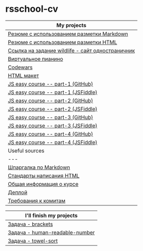  # rsschool-cv 
 
   My projects |
--- |
[Резюме с использованием разметки Markdown](https://vooodee.github.io/rsschool-cv/cv) |  ✓ 
[Резюме с использованием разметки HTML](https://vooodee.github.io/rsschool-cv/) | ✓ 
[Ссылка на задание wildlife - сайт одностраничник](https://rolling-scopes-school.github.io/vooodee-JSFE2021Q1/wildlife/) | ✓ 
[Виртуальное пианино](https://rolling-scopes-school.github.io/vooodee-JSFE2021Q1/virtual-piano/) | ✓ 
[Codewars](https://www.codewars.com/users/Vooodee/stats) | ✓ 
[HTML макет](https://vooodee.github.io/html_test/public_html/) | ✓ 
[JS easy course -- part-1 (GitHub)](https://vooodee.github.io/js-coure-easy/app.html) | ✓ 
[JS easy course -- part-1 (JSFiddle)](https://jsfiddle.net/wooodee/usnc6tyb/3/) | ✓ 
[JS easy course -- part-2 (GitHub)](https://vooodee.github.io/js-coure-easy/02/app.html) | ✓ 
[JS easy course -- part-2 (JSFiddle)](https://jsfiddle.net/wooodee/ogaxh064/1/) | ✓ 
[JS easy course -- part-3 (GitHub)](https://vooodee.github.io/js-coure-easy/03/app.html) | ✓ 
[JS easy course -- part-3 (JSFiddle)](https://jsfiddle.net/wooodee/0wf9qkub/) | ✓ 
[JS easy course -- part-4 (GitHub)](https://vooodee.github.io/js-coure-easy/04/app.html) | ✓ 
[JS easy course -- part-4 (JSFiddle)](https://jsfiddle.net/wooodee/o0f1z2u9/) | ✓ 
  Useful sources |
--- |
[Шпаргалка по Markdown](http://bustep.ru/markdown/shpargalka-po-markdown.html) | ✓ 
[Стандарты написания HTML](https://codeguide.co/) | ✓ 
[Общая информация о курсе](https://docs.rs.school/#/js-fe-course) |  ✓ 
[Деплой](https://docs.rs.school/#/private-repository?id=Как-сделать-деплой-задания-из-приватного-репозитория-школы) |  ✓ 
[Требования к комитам](https://docs.rs.school/#/git-convention) | ✓ 

 I'll finish my  projects |
--- |
[Задача - brackets](https://github.com/Shastel/brackets) |
[Задача - human-readable-number](https://github.com/rolling-scopes-school/human-readable-number) | 
[Задача - towel-sort](https://github.com/Vooodee/towel-sort) | 
